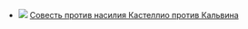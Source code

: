 * ![](/books/religion_rel/Стефан%20Цвейг/Совесть%20против%20насилия%20Кастеллио%20против%20Кальвина.jpg) [Совесть против насилия Кастеллио против Кальвина](/books/religion_rel/Стефан%20Цвейг/Совесть%20против%20насилия%20Кастеллио%20против%20Кальвина)